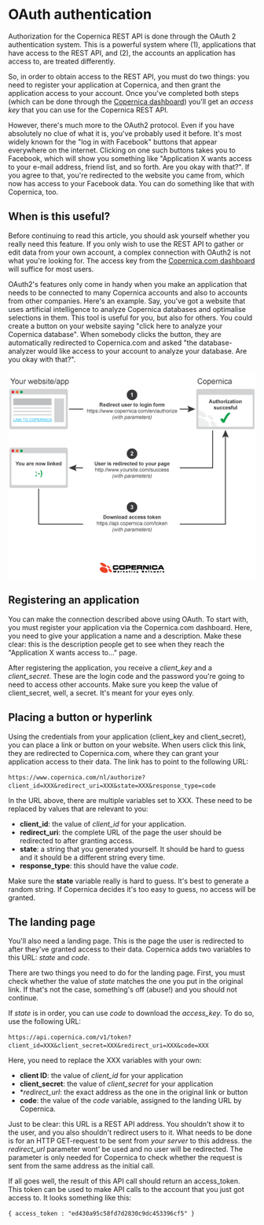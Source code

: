 # OAuth authentication

Authorization for the Copernica REST API is done through the OAuth 2 authentication system. This is a powerful system where (1), applications that have access to the REST API, and (2), the accounts an application has access to, are treated differently.

So, in order to obtain access to the REST API, you must do two things: you need to register your application at Copernica, and then grant the application access to your account. Once you've completed both steps (which can be done through the [Copernica dashboard](https://www.copernica.com/nl/applications)) you'll get an *access key* that you can use for the Copernica REST API.

However, there's much more to the OAuth2 protocol. Even if you have absolutely no clue of what it is, you've probably used it before. It's most widely known for the "log in with Facebook" buttons that appear everywhere on the internet. Clicking on one such buttons takes you to Facebook, which will show you something like "Application X wants access to your e-mail address, friend list, and so forth. Are you okay with that?". If you agree to that, you're redirected to the website you came from, which now has access to your Facebook data. You can do something like that with Copernica, too.

## When is this useful?
Before continuing to read this article, you should ask yourself whether you really need this feature. If you only wish to use the REST API to gather or edit data from your own account, a complex connection with OAuth2 is not what you're looking for. The access key from the [Copernica.com dashboard](https://www.copernica.com/nl/applications) will suffice for most users.

OAuth2's features only come in handy when you make an application that needs to be connected to many Copernica accounts and also to accounts from other companies. Here's an example. Say, you've got a website that uses artificial intelligence to analyze Copernica databases and optimalise selections in them. This tool is useful for you, but also for others. You could create a button on your website saying "click here to analyze your Copernica database". When somebody clicks the button, they are automatically redirected to Copernica.com and asked "the database-analyzer would like access to your account to analyze your database. Are you okay with that?".

![](../images/oauth-copernica.png)

## Registering an application
You can make the connection described above using OAuth. To start with, you must register your application via the Copernica.com dashboard. Here, you need to give your application a name and a description. Make these clear: this is the description people get to see when they reach the "Application X wants access to..." page.

After registering the application, you receive a *client_key* and a *client_secret*. These are the login code and the password you're going to need to access other accounts. Make sure you keep the value of client_secret, well, a secret. It's meant for your eyes only. 

## Placing a button or hyperlink

Using the credentials from your application (client_key and client_secret), you can place a link or button on your website. When users click this link, they are redirected to Copernica.com, where they can grant your application access to their data. The link has to point to the following URL:

`https://www.copernica.com/nl/authorize?client_id=XXX&redirect_uri=XXX&state=XXX&response_type=code`

In the URL above, there are multiple variables set to XXX. These need to be replaced by values that are relevant to you:

* **client_id**: the value of *client_id* for your application.
* **redirect_uri**: the complete URL of the page the user should be redirected to after granting access.
* **state**: a string that you generated yourself. It should be hard to guess and it should be a different string every time. 
* **response_type**: this should have the value *code*.

Make sure the **state** variable really is hard to guess. It's best to generate a random string. If Copernica decides it's too easy to guess, no access will be granted.

## The landing page

You'll also need a landing page. This is the page the user is redirected to after they've granted access to their data. Copernica adds two variables to this URL: *state* and *code*.

There are two things you need to do for the landing page. First, you must check whether the value of *state* matches the one you put in the original link. If that's not the case, something's off (abuse!) and you should not continue.

If *state* is in order, you can use *code* to download the *access_key*. To do so, use the following URL:

`https://api.copernica.com/v1/token?client_id=XXX&client_secret=XXX&redirect_uri=XXX&code=XXX`

Here, you need to replace the XXX variables with your own:

* **client ID**: the value of *client_id* for your application
* **client_secret**: the value of *client_secret* for your application
* **redirect_url*: the exact address as the one in the original link or button
* **code**: the value of the *code* variable, assigned to the landing URL by Copernica.

Just to be clear: this URL is a REST API address. You shouldn't show it to the user, and you also shouldn't redirect users to it. What needs to be done is for an HTTP GET-request to be sent from *your server* to this address. the *redirect_url* parameter wont' be used and no user will be redirected. The parameter is only needed for Copernica to check whether the request is sent from the same address as the initial call.

If all goes well, the result of this API call should return an access_token. This token can be used to make API calls to the account that you just got access to. It looks something like this:

`{ access_token : "ed430a95c58fd7d2830c9dc453396cf5" }`
